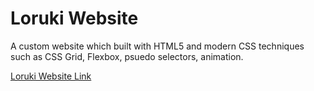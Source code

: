 # Loruki Website

A custom website which built with HTML5 and modern CSS techniques such as CSS Grid, Flexbox, psuedo selectors, animation. 

[Loruki Website Link](https://loruki-website.web.app/)
